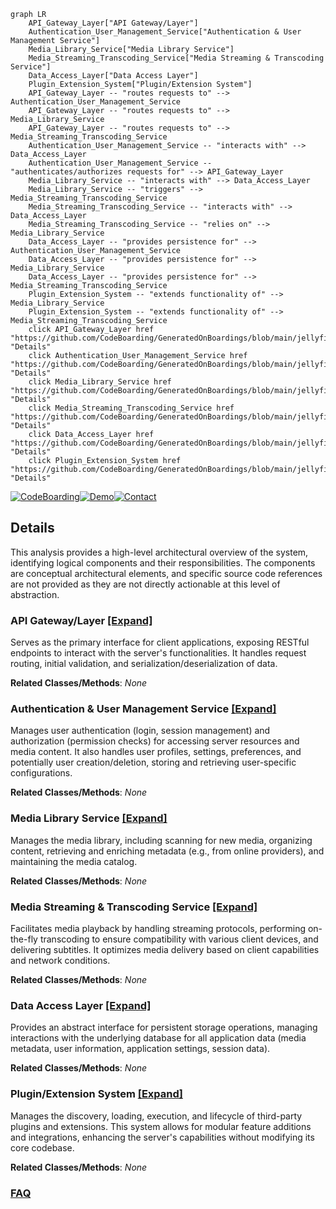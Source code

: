 ```mermaid
graph LR
    API_Gateway_Layer["API Gateway/Layer"]
    Authentication_User_Management_Service["Authentication & User Management Service"]
    Media_Library_Service["Media Library Service"]
    Media_Streaming_Transcoding_Service["Media Streaming & Transcoding Service"]
    Data_Access_Layer["Data Access Layer"]
    Plugin_Extension_System["Plugin/Extension System"]
    API_Gateway_Layer -- "routes requests to" --> Authentication_User_Management_Service
    API_Gateway_Layer -- "routes requests to" --> Media_Library_Service
    API_Gateway_Layer -- "routes requests to" --> Media_Streaming_Transcoding_Service
    Authentication_User_Management_Service -- "interacts with" --> Data_Access_Layer
    Authentication_User_Management_Service -- "authenticates/authorizes requests for" --> API_Gateway_Layer
    Media_Library_Service -- "interacts with" --> Data_Access_Layer
    Media_Library_Service -- "triggers" --> Media_Streaming_Transcoding_Service
    Media_Streaming_Transcoding_Service -- "interacts with" --> Data_Access_Layer
    Media_Streaming_Transcoding_Service -- "relies on" --> Media_Library_Service
    Data_Access_Layer -- "provides persistence for" --> Authentication_User_Management_Service
    Data_Access_Layer -- "provides persistence for" --> Media_Library_Service
    Data_Access_Layer -- "provides persistence for" --> Media_Streaming_Transcoding_Service
    Plugin_Extension_System -- "extends functionality of" --> Media_Library_Service
    Plugin_Extension_System -- "extends functionality of" --> Media_Streaming_Transcoding_Service
    click API_Gateway_Layer href "https://github.com/CodeBoarding/GeneratedOnBoardings/blob/main/jellyfin/API_Gateway_Layer.md" "Details"
    click Authentication_User_Management_Service href "https://github.com/CodeBoarding/GeneratedOnBoardings/blob/main/jellyfin/Authentication_User_Management_Service.md" "Details"
    click Media_Library_Service href "https://github.com/CodeBoarding/GeneratedOnBoardings/blob/main/jellyfin/Media_Library_Service.md" "Details"
    click Media_Streaming_Transcoding_Service href "https://github.com/CodeBoarding/GeneratedOnBoardings/blob/main/jellyfin/Media_Streaming_Transcoding_Service.md" "Details"
    click Data_Access_Layer href "https://github.com/CodeBoarding/GeneratedOnBoardings/blob/main/jellyfin/Data_Access_Layer.md" "Details"
    click Plugin_Extension_System href "https://github.com/CodeBoarding/GeneratedOnBoardings/blob/main/jellyfin/Plugin_Extension_System.md" "Details"
```

[![CodeBoarding](https://img.shields.io/badge/Generated%20by-CodeBoarding-9cf?style=flat-square)](https://github.com/CodeBoarding/GeneratedOnBoardings)[![Demo](https://img.shields.io/badge/Try%20our-Demo-blue?style=flat-square)](https://www.codeboarding.org/demo)[![Contact](https://img.shields.io/badge/Contact%20us%20-%20contact@codeboarding.org-lightgrey?style=flat-square)](mailto:contact@codeboarding.org)

## Details

This analysis provides a high-level architectural overview of the system, identifying logical components and their responsibilities. The components are conceptual architectural elements, and specific source code references are not provided as they are not directly actionable at this level of abstraction.

### API Gateway/Layer [[Expand]](./API_Gateway_Layer.md)
Serves as the primary interface for client applications, exposing RESTful endpoints to interact with the server's functionalities. It handles request routing, initial validation, and serialization/deserialization of data.


**Related Classes/Methods**: _None_

### Authentication & User Management Service [[Expand]](./Authentication_User_Management_Service.md)
Manages user authentication (login, session management) and authorization (permission checks) for accessing server resources and media content. It also handles user profiles, settings, preferences, and potentially user creation/deletion, storing and retrieving user-specific configurations.


**Related Classes/Methods**: _None_

### Media Library Service [[Expand]](./Media_Library_Service.md)
Manages the media library, including scanning for new media, organizing content, retrieving and enriching metadata (e.g., from online providers), and maintaining the media catalog.


**Related Classes/Methods**: _None_

### Media Streaming & Transcoding Service [[Expand]](./Media_Streaming_Transcoding_Service.md)
Facilitates media playback by handling streaming protocols, performing on-the-fly transcoding to ensure compatibility with various client devices, and delivering subtitles. It optimizes media delivery based on client capabilities and network conditions.


**Related Classes/Methods**: _None_

### Data Access Layer [[Expand]](./Data_Access_Layer.md)
Provides an abstract interface for persistent storage operations, managing interactions with the underlying database for all application data (media metadata, user information, application settings, session data).


**Related Classes/Methods**: _None_

### Plugin/Extension System [[Expand]](./Plugin_Extension_System.md)
Manages the discovery, loading, execution, and lifecycle of third-party plugins and extensions. This system allows for modular feature additions and integrations, enhancing the server's capabilities without modifying its core codebase.


**Related Classes/Methods**: _None_



### [FAQ](https://github.com/CodeBoarding/GeneratedOnBoardings/tree/main?tab=readme-ov-file#faq)